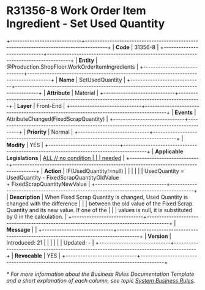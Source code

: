﻿---
erp.type: front-end-business-rule
erp.entity: Production.ShopFloor.WorkOrderItemIngredients
---

# R31356-8 Work Order Item Ingredient - Set Used Quantity
+-----------------------------+---------------------------------------------------------------------------------------+
| **Code**                    | 31356-8                                                                               |
+-----------------------------+---------------------------------------------------------------------------------------+
| **Entity**                  | @Production.ShopFloor.WorkOrderItemIngredients                                        |
+-----------------------------+---------------------------------------------------------------------------------------+
| **Name**                    | SetUsedQuantity                                                                       |
+-----------------------------+---------------------------------------------------------------------------------------+
| **Attribute**               | Material                                                                              |
+-----------------------------+---------------------------------------------------------------------------------------+
| **Layer**                   | Front-End                                                                             |
+-----------------------------+---------------------------------------------------------------------------------------+
| **Events**                  | AttributeChanged(FixedScrapQuantity)                                                  |
+-----------------------------+---------------------------------------------------------------------------------------+
| **Priority**                | Normal                                                                                |
+-----------------------------+---------------------------------------------------------------------------------------+
| **Modify**                  | YES                                                                                   |
+-----------------------------+---------------------------------------------------------------------------------------+
| **Applicable Legislations** | [ALL // no condition                                                                  |
|                             | needed](xref:applicable-legislations)                                                 |
+-----------------------------+---------------------------------------------------------------------------------------+
| **Action**                  | IF(UsedQuantity!=null)                                                                |
|                             |                                                                                       |
|                             | UsedQuantity = UsedQuantity - FixedScrapQuantityOldValue + FixedScrapQuantityNewValue |
+-----------------------------+---------------------------------------------------------------------------------------+
| **Description**             | When Fixed Scrap Quantity is changed, Used Quantity is changed with the difference    |
|                             | between the old value of the Fixed Scrap Quantity and its new value. If one of the    |
|                             | values is null, it is substituted by 0 in the calculation.                            |
+-----------------------------+---------------------------------------------------------------------------------------+
| **Message**                 |                                                                                       |
+-----------------------------+---------------------------------------------------------------------------------------+
| **Version**                 | Introduced: 21                                                                        |
|                             |                                                                                       |
|                             | Updated: -                                                                            |
+-----------------------------+---------------------------------------------------------------------------------------+
| **Revocable**               | YES                                                                                   |
+-----------------------------+---------------------------------------------------------------------------------------+

*\* For more information about the Business Rules Documentation Template and a short explanation of each column, see
topic [System Business Rules](../templates/template-description-system-business-rules.md).*
